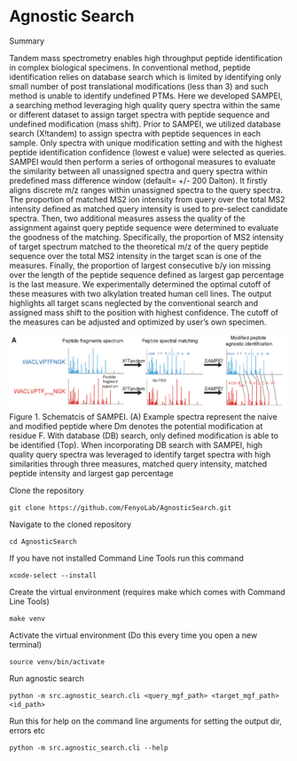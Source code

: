 # Agnostic Search

Summary

Tandem mass spectrometry enables high throughput peptide identification in complex biological specimens. In conventional method, peptide identification relies on database search which is limited by identifying only small number of post translational modifications (less than 3) and such method is unable to identify undefined PTMs. Here we developed SAMPEI, a searching method leveraging high quality query spectra within the same or different dataset to assign target spectra with peptide sequence and undefined modification (mass shift). Prior to SAMPEI, we utilized database search (X!tandem) to assign spectra with peptide sequences in each sample. Only spectra with unique modification setting and with the highest peptide identification confidence (lowest e value) were selected as queries. SAMPEI would then perform a series of orthogonal measures to evaluate the similarity between all unassigned spectra and query spectra within predefined mass difference window (default= +/- 200 Dalton). It firstly aligns discrete m/z ranges within unassigned spectra to the query spectra. The proportion of matched MS2 ion intensity from query over the total MS2 intensity defined as matched query intensity is used to pre-select candidate spectra. Then, two additional measures assess the quality of the assignment against query peptide sequence were determined to evaluate the goodness of the matching. Specifically, the proportion of MS2 intensity of target spectrum matched to the theoretical m/z of the query peptide sequence over the total MS2 intensity in the target scan is one of the measures. Finally, the proportion of largest consecutive b/y ion missing over the length of the peptide sequence defined as largest gap percentage is the last measure. We experimentally determined the optimal cutoff of these measures with two alkylation treated human cell lines. The output highlights all target scans neglected by the conventional search and assigned mass shift to the position with highest confidence. The cutoff of the measures can be adjusted and optimized by user’s own specimen. 

![](images/200102_SAMPEI_workflow.png)
Figure 1. Schematcis of SAMPEI. (A) Example spectra represent the naive and modified peptide where Dm denotes the potential modification at residue F. With database (DB) search, only defined modification is able to be identified (Top). When incorporating DB search with SAMPEI, high quality query spectra was leveraged to identify target spectra with high similarities through three measures, matched query intensity, matched peptide intensity and largest gap percentage

Clone the repository
```shell
git clone https://github.com/FenyoLab/AgnosticSearch.git
```

Navigate to the cloned repository
```shell
cd AgnosticSearch
```

If you have not installed Command Line Tools run this command
```shell
xcode-select --install
```

Create the virtual environment (requires make which comes with Command Line Tools)
```shell
make venv
```

Activate the virtual environment (Do this every time you open a new terminal)
```shell
source venv/bin/activate
```

Run agnostic search
```shell
python -m src.agnostic_search.cli <query_mgf_path> <target_mgf_path> <id_path>
```

Run this for help on the command line arguments for setting the output dir, errors etc
```shell
python -m src.agnostic_search.cli --help
```
